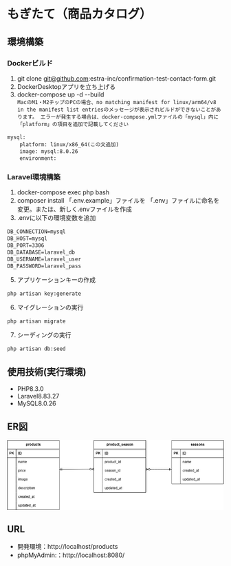 # もぎたて（商品カタログ）
## 環境構築
### Dockerビルド
1. git clone git@github.com:estra-inc/confirmation-test-contact-form.git
2. DockerDesktopアプリを立ち上げる
3. docker-compose up -d --build\
`
MacのM1・M2チップのPCの場合、no matching manifest for linux/arm64/v8 in the manifest list entriesのメッセージが表示されビルドができないことがあります。 エラーが発生する場合は、docker-compose.ymlファイルの「mysql」内に「platform」の項目を追加で記載してください
`
```
mysql:
    platform: linux/x86_64(この文追加)
    image: mysql:8.0.26
    environment:
```
### Laravel環境構築
1. docker-compose exec php bash
2. composer install
「.env.example」ファイルを 「.env」ファイルに命名を変更。または、新しく.envファイルを作成
3. .envに以下の環境変数を追加
```
DB_CONNECTION=mysql
DB_HOST=mysql
DB_PORT=3306
DB_DATABASE=laravel_db
DB_USERNAME=laravel_user
DB_PASSWORD=laravel_pass
```
5. アプリケーションキーの作成
```
php artisan key:generate
```
6. マイグレーションの実行
```
php artisan migrate
```
7. シーディングの実行
```
php artisan db:seed
```
## 使用技術(実行環境)
- PHP8.3.0
- Laravel8.83.27
- MySQL8.0.26
## ER図
![ER図](./erd.png)
## URL
- 開発環境：http://localhost/products
- phpMyAdmin:：http://localhost:8080/
